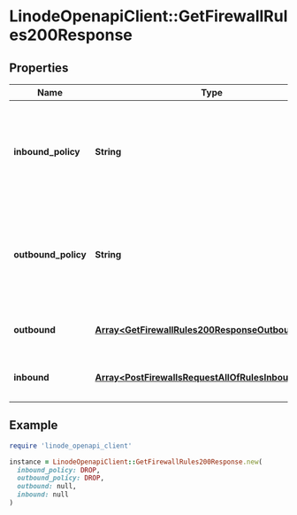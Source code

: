 # LinodeOpenapiClient::GetFirewallRules200Response

## Properties

| Name | Type | Description | Notes |
| ---- | ---- | ----------- | ----- |
| **inbound_policy** | **String** | The default behavior for inbound traffic. This setting can be overridden by [updating](https://techdocs.akamai.com/linode-api/reference/put-firewall-rules) the &#x60;inbound.action&#x60; property of the Firewall Rule. | [optional] |
| **outbound_policy** | **String** | The default behavior for outbound traffic. This setting can be overridden by [updating](https://techdocs.akamai.com/linode-api/reference/put-firewall-rules) the &#x60;outbound.action&#x60; property of the Firewall Rule. | [optional] |
| **outbound** | [**Array&lt;GetFirewallRules200ResponseOutboundInner&gt;**](GetFirewallRules200ResponseOutboundInner.md) | The outbound rules for the firewall, as a JSON array. | [optional] |
| **inbound** | [**Array&lt;PostFirewallsRequestAllOfRulesInboundInner&gt;**](PostFirewallsRequestAllOfRulesInboundInner.md) | The inbound rules for the firewall, as a JSON array. | [optional] |

## Example

```ruby
require 'linode_openapi_client'

instance = LinodeOpenapiClient::GetFirewallRules200Response.new(
  inbound_policy: DROP,
  outbound_policy: DROP,
  outbound: null,
  inbound: null
)
```

